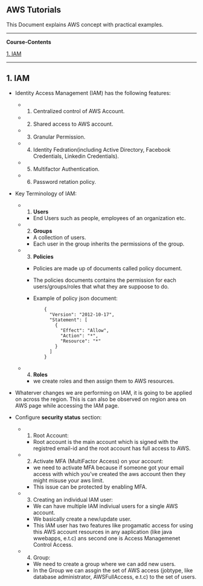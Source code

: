 ##                                      AWS Tutorials
This Document explains AWS concept with practical examples.


----------------------------------------------------------------------------------------------------------------------------------
**Course-Contents**

[1. IAM](#1-iam)

----------------------------------------------------------------------------------------------------------------------------------
## 1. IAM ##
  - Identity Access Management (IAM) has the following features:
    - 1. Centralized control of AWS Account.
    - 2. Shared access to AWS account.
    - 3. Granular Permission.
    - 4. Identity Fedration(including Active Directory, Facebook Credentials, Linkedin Credentials).
    - 5. Multifactor Authentication.
    - 6. Password retation policy.
    
    
  - Key Terminology of IAM:
    - 1. **Users**
      - End Users such as people, employees of an organization etc.
    - 2. **Groups**
      - A collection of users.
      - Each user in the group inherits the permissions of the group.
    - 3. **Policies**
      - Policies are made up of documents called policy document.
      - The policies documents contains the permission for each users/groups/roles that what they are suppoose to do.
      - Example of policy json document: 
      
          
                {
                  "Version": "2012-10-17",
                  "Statement": [
                    {
                      "Effect": "Allow",
                      "Action": "*",
                      "Resource": "*"
                    }
                  ]
                }
                
                
    - 4. **Roles**
      - we create roles and then assign them to AWS resources.
  
  - Whaterver changes we are performing on IAM, it is going to be applied on across the region. This is can  also be observed on region area on AWS page while accessing the IAM page.
  - Configure **security status** section: 
    - 1. Root Account:
      - Root account is the main account which is signed with the registred email-id and the root account has full access to AWS.
    - 2. Activate MFA (MultiFactor Access) on your account:
      -  we need to activate MFA because if someone got your email access with which you've created the aws account then they might misuse your aws limit.
      - This issue can be protected by enabling MFA.
    - 3. Creating an individual IAM user:
      - We can have multiple IAM indiviual users for a single AWS account.
      - We basically create a new/update user.
      - This IAM user has two features like progamatic access for using this AWS account resources in any aaplication (like java wwebapps, e.t.c) ans second one is Access Managemenet Control Access.
    - 4. Group:
      - We need to create a group where we can add new users.
      - In the Group we can assgin the set of AWS access (jobtype, like database administrator, AWSFullAccess, e.t.c) to the set of users.
      
      

